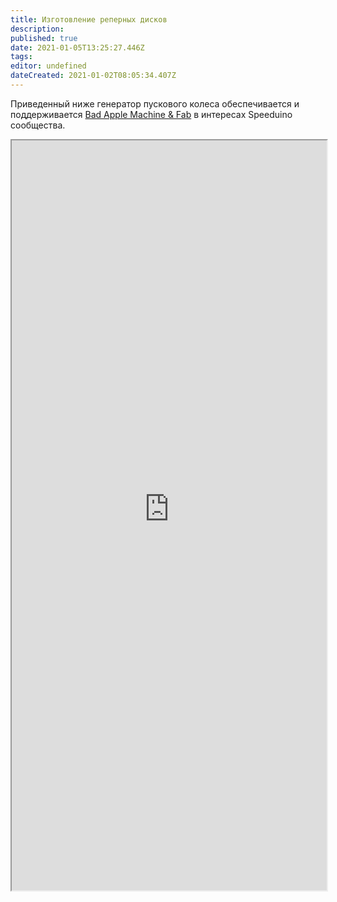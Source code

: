 ```yaml
---
title: Изготовление реперных дисков
description: 
published: true
date: 2021-01-05T13:25:27.446Z
tags: 
editor: undefined
dateCreated: 2021-01-02T08:05:34.407Z
---
```


Приведенный ниже генератор пускового колеса обеспечивается и поддерживается [Bad Apple Machine & Fab](http://www.badappleproducts.com/) в интересах Speeduino сообщества.

<center>
<iframe src="https://node.badappleproducts.com/TriggerWheel/" key="trigger1" path="TriggerWheel" width="100%"  height="1200" />

</center>

